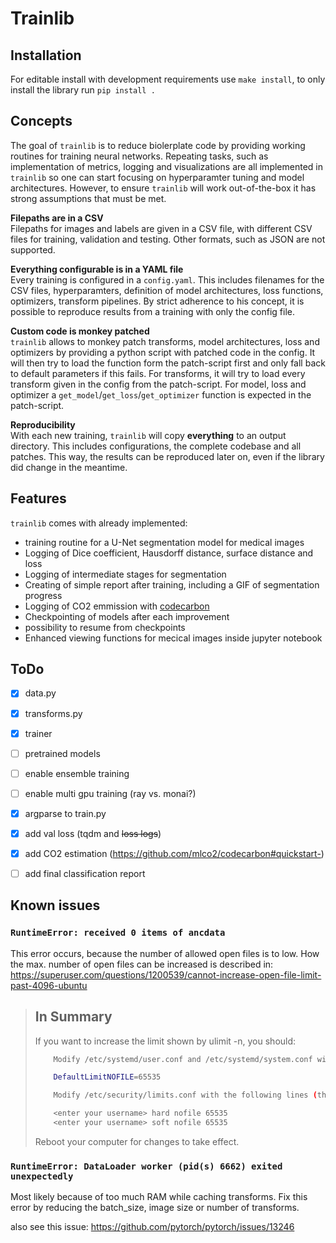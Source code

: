 # Trainlib

## Installation

For editable install with development requirements use `make install`,
to only install the library run `pip install .`

## Concepts
The goal of `trainlib` is to reduce biolerplate code by providing working routines
for training neural networks. Repeating tasks, such as implementation of metrics,
logging and visualizations are all implemented in `trainlib` so one can start focusing
on hyperparamter tuning and model architectures. However, to ensure `trainlib` will
work out-of-the-box it has strong assumptions that must be met.

**Filepaths are in a CSV**  
Filepaths for images and labels are given in a CSV file, with different CSV files
for training, validation and testing. Other formats, such as JSON are not supported.  

**Everything configurable is in a YAML file**  
Every training is configured in a `config.yaml`.
This includes filenames for the CSV files, hyperparamters, definition of model architectures,
loss functions, optimizers, transform pipelines. By strict adherence to his concept, it is
possible to reproduce results from a training with only the config file.

**Custom code is monkey patched**  
`trainlib` allows to monkey patch transforms, model architectures, loss and optimizers by
providing a python script with patched code in the config. It will then try to load
the function form the patch-script first and only fall back to default parameters
if this fails. For transforms, it will try to load every transform given in the config
from the patch-script. For model, loss and optimizer a `get_model`/`get_loss`/`get_optimizer`
function is expected in the patch-script.

**Reproducibility**  
With each new training, `trainlib` will copy **everything** to an output directory.
This includes configurations, the complete codebase and all patches.
This way, the results can be reproduced later on, even if the library did change in the meantime.

## Features
`trainlib` comes with already implemented:
- training routine for a U-Net segmentation model for medical images
- Logging of Dice coefficient, Hausdorff distance, surface distance and loss
- Logging of intermediate stages for segmentation
- Creating of simple report after training, including a GIF of segmentation progress
- Logging of CO2 emmission with [codecarbon](https://github.com/mlco2/codecarbon)
- Checkpointing of models after each improvement
- possibility to resume from checkpoints
- Enhanced viewing functions for mecical images inside jupyter notebook


## ToDo

 - [x] data.py  
 - [x] transforms.py  
 - [x] trainer   
 - [ ] pretrained models  
 - [ ] enable ensemble training  
 - [ ] enable multi gpu training (ray vs. monai?)  
 - [x] argparse to train.py
 - [x] add val loss (tqdm and ~~loss logs~~)
 - [x] add CO2 estimation (https://github.com/mlco2/codecarbon#quickstart-)
 - [ ] add final classification report



## Known issues

### `RuntimeError: received 0 items of ancdata`
This error occurs, because the number of allowed open files is to low.
How the max. number of open files can be increased is described in: https://superuser.com/questions/1200539/cannot-increase-open-file-limit-past-4096-ubuntu

> ## In Summary
> If you want to increase the limit shown by ulimit -n, you should:
>     
> ```bash
>     Modify /etc/systemd/user.conf and /etc/systemd/system.conf with the following line (this takes care of graphical login):
>
>     DefaultLimitNOFILE=65535
>
>     Modify /etc/security/limits.conf with the following lines (this takes care of non-GUI login):
>
>     <enter your username> hard nofile 65535
>     <enter your username> soft nofile 65535
> ```
>  
>  
>    Reboot your computer for changes to take effect.

### `RuntimeError: DataLoader worker (pid(s) 6662) exited unexpectedly`
Most likely because of too much RAM while caching transforms.
Fix this error by reducing the batch_size, image size or number of transforms.

also see this issue:  https://github.com/pytorch/pytorch/issues/13246
